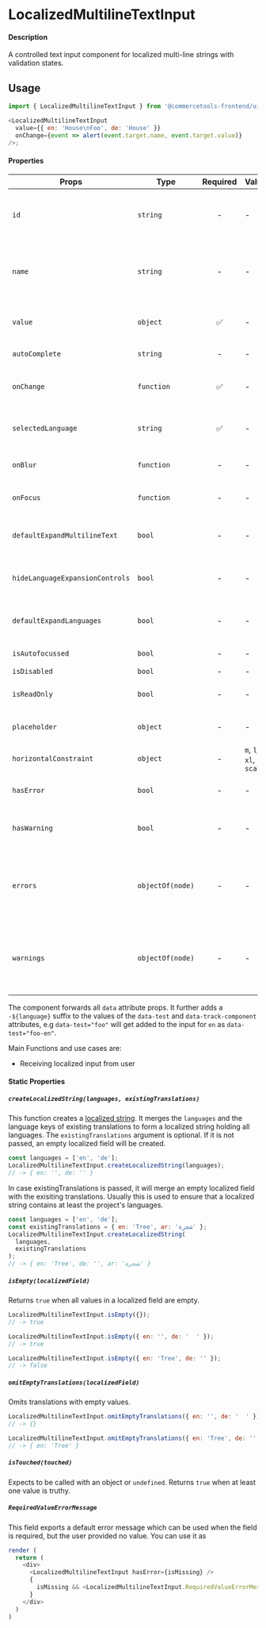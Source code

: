 # LocalizedMultilineTextInput

#### Description

A controlled text input component for localized multi-line strings with validation
states.

## Usage

```js
import { LocalizedMultilineTextInput } from '@commercetools-frontend/ui-kit';

<LocalizedMultilineTextInput
  value={{ en: 'House\nFoo', de: 'House' }}
  onChange={event => alert(event.target.name, event.target.value)}
/>;
```

#### Properties

| Props                           | Type             | Required | Values                  | Default | Description                                                                                                                                                     |
| ------------------------------- | ---------------- | :------: | ----------------------- | ------- | --------------------------------------------------------------------------------------------------------------------------------------------------------------- |
| `id`                            | `string`         |    -     | -                       | -       | Used as prefix of HTML `id` property. Each input field id will have the language as a suffix (`${idPrefix}.${lang}`), e.g. `foo.en`                             |
| `name`                          | `string`         |    -     | -                       | -       | Used as HTML `name` property for each input field. Each input field name will have the language as a suffix (`${namePrefix}.${lang}`), e.g. `foo.en`            |
| `value`                         | `object`         |    ✅    | -                       | -       | Values to use. Keyed by language, the values are the actual values, e.g. `{ en: 'Horse', de: 'Pferd' }`                                                         |
| `autoComplete`                  | `string`         |    -     | -                       | -       | Used as HTML `autocomplete` property                                                                                                                            |
| `onChange`                      | `function`       |    ✅    | -                       | -       | Gets called when any input is changed. Is called with the change event of the changed input.                                                                    |
| `selectedLanguage`              | `string`         |    ✅    | -                       | -       | Specifies which language will be shown in case the `LocalizedMultilineTextInput` is collapsed.                                                                  |
| `onBlur`                        | `function`       |    -     | -                       | -       | Called when any field is blurred. Is called with the `event` of that field.                                                                                     |
| `onFocus`                       | `function`       |    -     | -                       | -       | Called when any field is focussed. Is called with the `event` of that field.                                                                                    |
| `defaultExpandMultilineText`    | `bool`           |    -     | -                       | `false` | Expands input components holding multiline values instead of collpasing them by default.                                                                        |
| `hideLanguageExpansionControls` | `bool`           |    -     | -                       | `false` | Will hide the language expansion controls when set to `true`. All languages will be shown when set to `true`.                                                   |
| `defaultExpandLanguages`        | `bool`           |    -     | -                       | `false` | Controls whether one or all languages are visible by default. Pass `true` to show all languages by default.                                                     |
| `isAutofocussed`                | `bool`           |    -     | -                       | `false` | Sets the focus on the first input when `true` is passed.                                                                                                        |
| `isDisabled`                    | `bool`           |    -     | -                       | `false` | Disables all input fields.                                                                                                                                      |
| `isReadOnly`                    | `bool`           |    -     | -                       | `false` | Disables all input fields and shows them in read-only mode.                                                                                                     |
| `placeholder`                   | `object`         |    -     | -                       | -       | Placeholders for each language. Object of the same shape as `value`.                                                                                            |
| `horizontalConstraint`          | `object`         |    -     | `m`, `l`, `xl`, `scale` | `scale` | Horizontal size limit of the input fields.                                                                                                                      |
| `hasError`                      | `bool`           |    -     | -                       | -       | Will apply the error state to each input without showing any error message.                                                                                     |
| `hasWarning`                    | `bool`           |    -     | -                       | -       | Will apply the warning state to each input without showing any warning message.                                                                                 |
| `errors`                        | `objectOf(node)` |    -     | -                       | -       | Used to show errors underneath the inputs of specific currencies. Pass an object whose key is a currency and whose value is the error to show for that key.     |
| `warnings`                      | `objectOf(node)` |    -     | -                       | -       | Used to show warnings underneath the inputs of specific currencies. Pass an object whose key is a currency and whose value is the warning to show for that key. |

The component forwards all `data` attribute props. It further adds a `-${language}` suffix to the values of the `data-test` and `data-track-component` attributes, e.g `data-test="foo"` will get added to the input for `en` as `data-test="foo-en"`.

Main Functions and use cases are:

- Receiving localized input from user

#### Static Properties

##### `createLocalizedString(languages, existingTranslations)`

This function creates a [localized string](https://docs.commercetools.com/http-api-types.html#localizedstring). It merges the `languages` and the language keys of existing translations to form a localized string holding all languages.
The `existingTranslations` argument is optional. If it is not passed, an empty localized field will be created.

```js
const languages = ['en', 'de'];
LocalizedMultilineTextInput.createLocalizedString(languages);
// -> { en: '', de: '' }
```

In case existingTranslations is passed, it will merge an empty localized field with the exisiting translations. Usually this is used to ensure that a localized string contains at least the project's languages.

```js
const languages = ['en', 'de'];
const existingTranslations = { en: 'Tree', ar: 'شجرة' };
LocalizedMultilineTextInput.createLocalizedString(
  languages,
  existingTranslations
);
// -> { en: 'Tree', de: '', ar: 'شجرة' }
```

##### `isEmpty(localizedField)`

Returns `true` when all values in a localized field are empty.

```js
LocalizedMultilineTextInput.isEmpty({});
// -> true
```

```js
LocalizedMultilineTextInput.isEmpty({ en: '', de: '  ' });
// -> true
```

```js
LocalizedMultilineTextInput.isEmpty({ en: 'Tree', de: '' });
// -> false
```

##### `omitEmptyTranslations(localizedField)`

Omits translations with empty values.

```js
LocalizedMultilineTextInput.omitEmptyTranslations({ en: '', de: '  ' });
// -> {}
```

```js
LocalizedMultilineTextInput.omitEmptyTranslations({ en: 'Tree', de: '' });
// -> { en: 'Tree' }
```

##### `isTouched(touched)`

Expects to be called with an object or `undefined`.
Returns `true` when at least one value is truthy.

##### `RequiredValueErrorMessage`

This field exports a default error message which can be used when the field is
required, but the user provided no value. You can use it as

```js
render (
  return (
    <div>
      <LocalizedMultilineTextInput hasError={isMissing} />
      {
        isMissing && <LocalizedMultilineTextInput.RequiredValueErrorMessage />
      }
    </div>
  )
)
```
